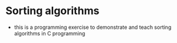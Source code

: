 # Sorting algorithms

* this is a programming exercise to demonstrate and teach sorting algorithms in C programming